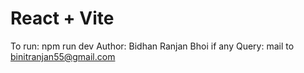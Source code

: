 # React + Vite

 To run: npm run dev
 Author: Bidhan Ranjan Bhoi
 if any Query: mail to binitranjan55@gmail.com
